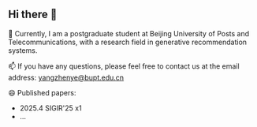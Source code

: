 ## Hi there 👋

🌱 Currently, I am a postgraduate student at Beijing University of Posts and Telecommunications, with a research field in generative recommendation systems.

📫 If you have any questions, please feel free to contact us at the email address: yangzhenye@bupt.edu.cn

😄 Published papers:
- 2025.4 SIGIR'25 x1
- ...

<!--
**Alex-bupt/Alex-bupt** is a ✨ _special_ ✨ repository because its `README.md` (this file) appears on your GitHub profile.

Here are some ideas to get you started:

- 🔭 I’m currently working on ...
- 🌱 I’m currently learning ...
- 👯 I’m looking to collaborate on ...
- 🤔 I’m looking for help with ...
- 💬 Ask me about ...
- 📫 How to reach me: ...
- 😄 Pronouns: ...
- ⚡ Fun fact: ...
-->
